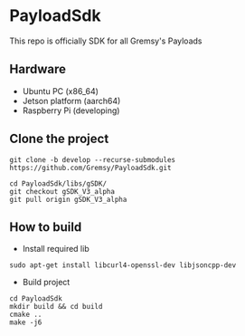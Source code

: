 # PayloadSdk
This repo is officially SDK for all Gremsy's Payloads

## Hardware
- Ubuntu PC (x86_64)
- Jetson platform (aarch64)
- Raspberry Pi (developing)

## Clone the project 
```
git clone -b develop --recurse-submodules https://github.com/Gremsy/PayloadSdk.git

cd PayloadSdk/libs/gSDK/
git checkout gSDK_V3_alpha
git pull origin gSDK_V3_alpha
```
## How to build
- Install required lib
```
sudo apt-get install libcurl4-openssl-dev libjsoncpp-dev
```

- Build project
```
cd PayloadSdk 
mkdir build && cd build  
cmake ..  
make -j6  
```
